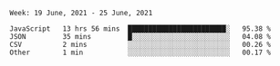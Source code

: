 <!--START_SECTION:waka-->
```text
Week: 19 June, 2021 - 25 June, 2021

JavaScript   13 hrs 56 mins  ████████████████████████░   95.38 % 
JSON         35 mins         █░░░░░░░░░░░░░░░░░░░░░░░░   04.08 % 
CSV          2 mins          ░░░░░░░░░░░░░░░░░░░░░░░░░   00.26 % 
Other        1 min           ░░░░░░░░░░░░░░░░░░░░░░░░░   00.17 % 
```
<!--END_SECTION:waka-->